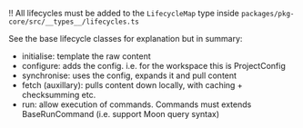 !! All lifecycles must be added to the `LifecycleMap` type inside `packages/pkg-core/src/__types__/lifecycles.ts`

See the base lifecycle classes for explanation but in summary:

 - initialise: template the raw content
 - configure: adds the config. i.e. for the workspace this is ProjectConfig
 - synchronise: uses the config, expands it and pull content
 - fetch (auxillary): pulls content down locally, with caching + checksumming etc.
 - run: allow execution of commands. Commands must extends BaseRunCommand (i.e. support Moon query syntax)